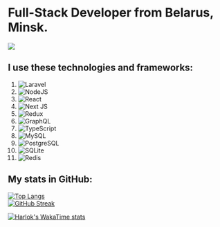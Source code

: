 # Full-Stack Developer from Belarus, Minsk.
![](https://komarev.com/ghpvc/?username=abobus-2288)
## I use these technologies and frameworks:
1. ![Laravel](https://img.shields.io/badge/laravel-%23FF2D20.svg?style=for-the-badge&logo=laravel&logoColor=white)
2. ![NodeJS](https://img.shields.io/badge/node.js-6DA55F?style=for-the-badge&logo=node.js&logoColor=white)
3. ![React](https://img.shields.io/badge/react-%2320232a.svg?style=for-the-badge&logo=react&logoColor=%2361DAFB)
4. ![Next JS](https://img.shields.io/badge/Next-black?style=for-the-badge&logo=next.js&logoColor=white)
5. ![Redux](https://img.shields.io/badge/redux-%23593d88.svg?style=for-the-badge&logo=redux&logoColor=white)
6. ![GraphQL](https://img.shields.io/badge/-GraphQL-E10098?style=for-the-badge&logo=graphql&logoColor=white)
7. ![TypeScript](https://img.shields.io/badge/TypeScript-007ACC?style=for-the-badge&logo=typescript&logoColor=white)
8. ![MySQL](https://img.shields.io/badge/MySQL-005C84?style=for-the-badge&logo=mysql&logoColor=white)
9. ![PostgreSQL](https://img.shields.io/badge/PostgreSQL-316192?style=for-the-badge&logo=postgresql&logoColor=white)
6. ![SQLite](https://img.shields.io/badge/SQLite-07405E?style=for-the-badge&logo=sqlite&logoColor=white)
7. ![Redis](https://img.shields.io/badge/redis-%23DD0031.svg?style=for-the-badge&logo=redis&logoColor=white)

## My stats in GitHub:
[![Top Langs](https://github-readme-stats.vercel.app/api/top-langs/?username=abobus-2288&layout=donut-vertical&langs_count=8)](https://github.com/anuraghazra/github-readme-stats)\
[![GitHub Streak](https://streak-stats.demolab.com?user=abobus-2288&date_format=M%20j%5B%2C%20Y%5D&mode=weekly&card_width=660)](https://git.io/streak-stats)

[![Harlok's WakaTime stats](https://github-readme-stats.vercel.app/api/wakatime?username=EugeneLobach)](https://github.com/anuraghazra/github-readme-stats)
